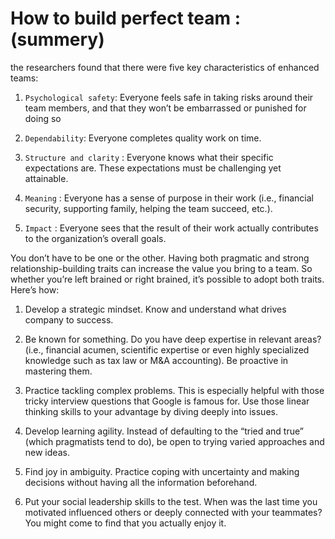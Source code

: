 
# How to build perfect team :  (summery)

the researchers found that there were five key characteristics of enhanced teams:
1. `Psychological safety`: Everyone feels safe in taking risks around their team members, and that they won’t be embarrassed or punished for doing so

2. `Dependability`: Everyone completes quality work on time.
3. `Structure and clarity` : Everyone knows what their specific expectations are. These expectations must be challenging yet attainable.

4. `Meaning` : Everyone has a sense of purpose in their work (i.e., financial security, supporting family, helping the team succeed, etc.).

5. `Impact`  : Everyone sees that the result of their work actually contributes to the organization’s overall goals.


You don’t have to be one or the other. Having both pragmatic and strong relationship-building traits can increase the value you bring to a team. So whether you’re left brained or right brained, it’s possible to adopt both traits. Here’s how:

1. Develop a strategic mindset. Know and understand what drives company to success.
2. Be known for something. Do you have deep expertise in relevant areas? (i.e., financial acumen, scientific expertise or even highly specialized knowledge such as tax law or M&A accounting). Be proactive in mastering them.
3. Practice tackling complex problems. This is especially helpful with those tricky interview questions that Google is famous for. Use those linear thinking skills to your advantage by diving deeply into issues.

4. Develop learning agility. Instead of defaulting to the “tried and true” (which pragmatists tend to do), be open to trying varied approaches and new ideas.
5. Find joy in ambiguity. Practice coping with uncertainty and making decisions without having all the information beforehand.

6. Put your social leadership skills to the test. When was the last time you motivated influenced others or deeply connected with your teammates? You might come to find that you actually enjoy it.
